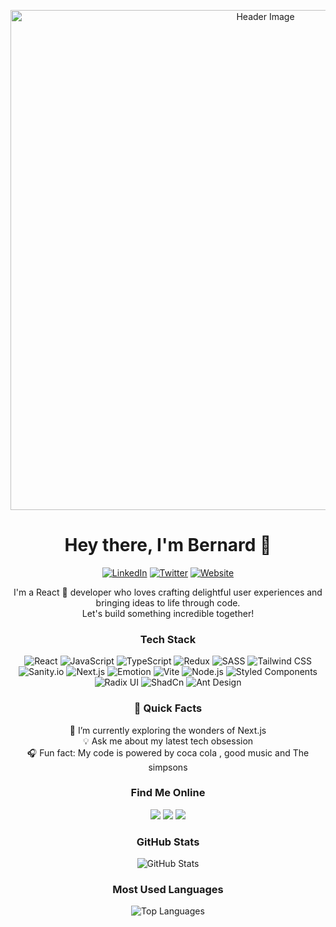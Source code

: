 <!-- Header Section -->

<p align="center">
  <img src="https://your-image-url.com/your-image.gif" alt="Header Image" width="800">
</p>

<h1 align="center">Hey there, I'm Bernard 👋</h1>

<p align="center">
  <a href="https://www.linkedin.com/in/bernard-ochoa/"><img alt="LinkedIn" src="https://img.shields.io/badge/LinkedIn-Bernard-blue?style=for-the-badge&logo=linkedin"></a>
  <a href="https://twitter.com/yourhandle"><img alt="Twitter" src="https://img.shields.io/badge/Twitter-@ajaxecho3-blue?style=for-the-badge&logo=twitter"></a>
  <a href="https://bernardochoa.vercel.app/"><img alt="Website" src="https://img.shields.io/badge/Website-bernardochoa-blue?style=for-the-badge&logo=firefox"></a>
</p>

<!-- Introduction Section -->

<p align="center">
  I'm a React 🚀 developer who loves crafting delightful user experiences and bringing ideas to life through code. <br>
  Let's build something incredible together!
</p>

<!-- Tech Stack Section -->

<h3 align="center">Tech Stack</h3>

<p align="center">
  <img src="https://img.shields.io/badge/React-61DAFB?style=for-the-badge&logo=react&logoColor=white" alt="React">
  <img src="https://img.shields.io/badge/JavaScript-F7DF1E?style=for-the-badge&logo=javascript&logoColor=black" alt="JavaScript">
  <img src="https://img.shields.io/badge/TypeScript-3178C6?style=for-the-badge&logo=typescript&logoColor=white" alt="TypeScript">
  <img src="https://img.shields.io/badge/Redux-764ABC?style=for-the-badge&logo=redux&logoColor=white" alt="Redux">
  <img src="https://img.shields.io/badge/SASS-CC6699?style=for-the-badge&logo=sass&logoColor=white" alt="SASS">
  <img src="https://img.shields.io/badge/Tailwind%20CSS-38B2AC?style=for-the-badge&logo=tailwind-css&logoColor=white" alt="Tailwind CSS">
  <img src="https://img.shields.io/badge/Sanity.io-333333?style=for-the-badge&logo=sanity&logoColor=white" alt="Sanity.io">
  <img src="https://img.shields.io/badge/Next.js-000000?style=for-the-badge&logo=next-dot-js&logoColor=white" alt="Next.js">
  <img src="https://img.shields.io/badge/Emotion-DB7093?style=for-the-badge&logo=emotion&logoColor=white" alt="Emotion">
  <img src="https://img.shields.io/badge/Vite-646CFF?style=for-the-badge&logo=vite&logoColor=white" alt="Vite">
  <img src="https://img.shields.io/badge/Node.js-339933?style=for-the-badge&logo=node-dot-js&logoColor=white" alt="Node.js">
  <img src="https://img.shields.io/badge/Styled%20Components-DB7093?style=for-the-badge&logo=styled-components&logoColor=white" alt="Styled Components">
  <img src="https://img.shields.io/badge/Radix%20UI-FF3E00?style=for-the-badge&logo=react&logoColor=white" alt="Radix UI">
  <img src="https://img.shields.io/badge/ShadCn-005CAA?style=for-the-badge&logoColor=white" alt="ShadCn">
  <img src="https://img.shields.io/badge/Ant%20Design-0170FE?style=for-the-badge&logo=ant-design&logoColor=white" alt="Ant Design">
</p>

<!-- Fun Facts Section -->

<h3 align="center">🚀 Quick Facts</h3>

<p align="center">
  🌱 I’m currently exploring the wonders of Next.js <br>
  💡 Ask me about my latest tech obsession <br>
  🎧 Fun fact: My code is powered by coca cola , good music and The simpsons
</p>

<!-- Find Me Online Section -->

<h3 align="center">Find Me Online</h3>

<p align="center">
  <a href="https://www.linkedin.com/in/bernard-ochoa/" target="_blank"><img src="https://img.shields.io/badge/LinkedIn-Connect%20with%20me-blue?style=for-the-badge&logo=linkedin"></a>
  <a href="https://twitter.com/yourhandle" target="_blank"><img src="https://img.shields.io/badge/Twitter-Follow%20Me-blue?style=for-the-badge&logo=twitter"></a>
  <a href="https://bernardochoa.vercel.app/" target="_blank"><img src="https://img.shields.io/badge/Portfolio-Visit%20My%20Website-blue?style=for-the-badge&logo=firefox"></a>
</p>

<!-- GitHub Stats and Most Used Languages Section -->

<h3 align="center">GitHub Stats</h3>


<p align="center">
  <img src="https://github-readme-stats.vercel.app/api?username=ajaxecho3&show_icons=true&hide_border=true&count_private=true&theme=dark" alt="GitHub Stats">
</p>

<h3 align="center">Most Used Languages</h3>


<p align="center">
  <img src="https://github-readme-stats.vercel.app/api/top-langs/?username=ajaxecho3&layout=compact&theme=dark" alt="Top Languages">
</p>



